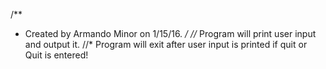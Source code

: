 /**
 * Created by Armando Minor on 1/15/16.
 */
//* Program will print user input and output it.
//* Program will exit after user input is printed if quit or Quit is entered!
